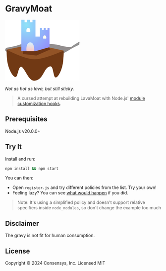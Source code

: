 # GravyMoat

![gravymoat logo](./gravymoat-logo.png)

_Not as hot as lava, but still sticky._

> A cursed attempt at rebuilding LavaMoat with Node.js' [module customization hooks](https://nodejs.org/api/module.html#customization-hooks).

## Prerequisites

Node.js v20.0.0+

## Try It

Install and run:

```bash
npm install && npm start
```

You can then:

- Open `register.js` and try different policies from the list. Try your own!
- Feeling lazy? You can see [what would happen](./examples.md) if you did.

> Note: It's using a simplified policy and doesn't support relative specifiers inside `node_modules`, so don't change the example too much

## Disclaimer

The gravy is not fit for human consumption.

## License

Copyright © 2024 Consensys, Inc. Licensed MIT
